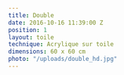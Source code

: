 ```yaml
---
title: Double
date: 2016-10-16 11:39:00 Z
position: 1
layout: toile
technique: Acrylique sur toile
dimensions: 60 x 60 cm
photo: "/uploads/double_hd.jpg"
---
```



